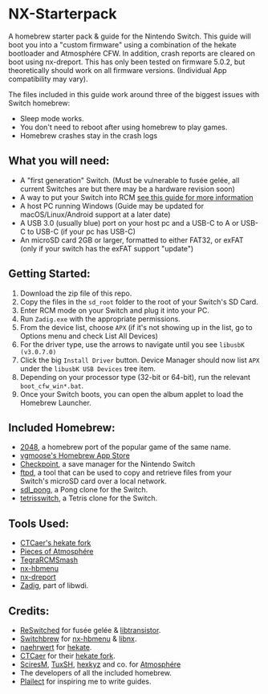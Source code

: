 # NX-Starterpack
A homebrew starter pack & guide for the Nintendo Switch.
This guide will boot you into a "custom firmware" using a combination of the hekate bootloader and Atmosphére CFW. In addition, crash reports are cleared on boot using nx-dreport.
This has only been tested on firmware 5.0.2, but theoretically should work on all firmware versions. (Individual App compatibility may vary).

The files included in this guide work around three of the biggest issues with Switch homebrew:
* Sleep mode works.
* You don't need to reboot after using homebrew to play games.
* Homebrew crashes stay in the crash logs

## What you will need:
* A "first generation" Switch. (Must be vulnerable to fusée gelée, all current Switches are but there may be a hardware revision soon)
* A way to put your Switch into RCM [see this guide for more information](https://xghostboyx.github.io/RCM-Guide/)
* A host PC running Windows (Guide may be updated for macOS/Linux/Android support at a later date)
* A USB 3.0 (usually blue) port on your host pc and a USB-C to A or USB-C to USB-C (if your pc has USB-C)
* An microSD card 2GB or larger, formatted to either FAT32, or exFAT (only if your switch has the exFAT support "update")

## Getting Started:
1. Download the zip file of this repo.
2. Copy the files in the `sd_root` folder to the root of your Switch's SD Card.
3. Enter RCM mode on your Switch and plug it into your PC.
4. Run `Zadig.exe` with the appropriate permissions.
5. From the device list, choose `APX` (if it's not showing up in the list, go to Options menu and check List All Devices)
6. For the driver type, use the arrows to navigate until you see `libusbK (v3.0.7.0)`
7. Click the big `Install Driver` button. Device Manager should now list `APX` under the `libusbK USB Devices` tree item.
8. Depending on your processor type (32-bit or 64-bit), run the relevant `boot_cfw_win*.bat`.
9. Once your Switch boots, you can open the album applet to load the Homebrew Launcher.

## Included Homebrew:
* [2048](https://github.com/BernardoGiordano/2048/), a homebrew port of the popular game of the same name.
* [vgmoose's Homebrew App Store](https://github.com/vgmoose/appstorenx/)
* [Checkpoint](https://github.com/BernardoGiordano/Checkpoint), a save manager for the Nintendo Switch
* [ftpd](https://github.com/WinterMute/ftpd), a tool that can be used to copy and retrieve files from your Switch's microSD card over a local network.
* [sdl_pong](https://github.com/I-EAT-CHEEZE-YO/switch_sdl_pong/), a Pong clone for the Switch.
* [tetrisswitch](https://gbatemp.net/threads/tetriswitch-a-tetris-clone-for-the-switch.498481/#post-7870466), a Tetris clone for the Switch.

## Tools Used:
* [CTCaer's hekate fork](https://github.com/CTCaer/hekate)
* [Pieces of Atmosphére](https://github.com/Atmosphere-NX/Atmosphere)
* [TegraRCMSmash](https://github.com/rajkosto/TegraRcmSmash)
* [nx-hbmenu](https://github.com/switchbrew/nx-hbmenu)
* [nx-dreport](https://github.com/Thog/nx-dreport)
* [Zadig](https://github.com/pbatard/libwdi), part of libwdi.

## Credits:
* [ReSwitched](https://reswitched.tech/) for fusée gelée & [libtransistor](https://github.com/reswitched/libtransistor).
* [Switchbrew](https://github.com/switchbrew/) for [nx-hbmenu](https://github.com/switchbrew/nx-hbmenu) & [libnx](https://github.com/switchbrew/libnx).
* [naehrwert](https://github.com/nwert) for [hekate](https://github.com/nwert/hekate).
* [CTCaer](https://github.com/CTCaer/) for their [hekate fork](https://github.com/CTCaer/hekate).
* [SciresM](https://github.com/SciresM), [TuxSH](https://github.com/TuxSH), [hexkyz](https://github.com/hexkyz) and co. for [Atmosphére](https://github.com/Atmosphere-NX/Atmosphere)
* The developers of all the included homebrew.
* [Plailect](https://github.com/Plailect) for inspiring me to write guides.
